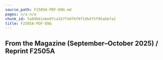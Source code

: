 ```yaml
---
source_path: F2505A-PDF-ENG.md
pages: n/a-n/a
chunk_id: 5a69b61ebe07ca1b7fddf6f0f19b475f95abbfa2
title: F2505A-PDF-ENG
---
```

## From the Magazine (September–October 2025) / Reprint F2505A

